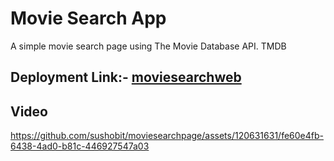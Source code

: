# Movie Search App
A simple movie search page using The Movie Database API.
TMDB


## Deployment Link:- [moviesearchweb](https://moviesearchpage-1vbp4uj8g-sushobit.vercel.app/)

## Video



https://github.com/sushobit/moviesearchpage/assets/120631631/fe60e4fb-6438-4ad0-b81c-446927547a03

